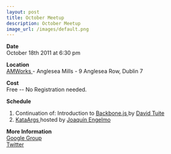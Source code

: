 ```yaml
---
layout: post
title: October Meetup
description: October Meetup
image_url: /images/default.png
---
```


**Date**  
October 18th 2011 at 6:30 pm

**Location**  
[ AMWorks ](http://www.amworks.ie/ ) - Anglesea Mills -  9 Anglesea Row, Dublin 7

**Cost**  
Free -- No Registration needed.

**Schedule**  
 1. Continuation of: Introduction to [ Backbone.js ](http://documentcloud.github.com/backbone/) by [ David Tuite ](http://twitter.com/#!/dtuite)
 2. [ KataArgs ](https://github.com/12meses12katas/Septiembre-KataArgs) hosted by [ Joaquín Engelmo ](http://twitter.com/#!/kinisoftware)

**More Information**  
[ Google Group ](https://groups.google.com/group/dublinjs)  
[ Twitter ](http://twitter.com/#!/dublinjs)
